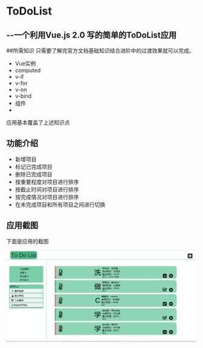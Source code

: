 # ToDoList
   --一个利用Vue.js 2.0 写的简单的ToDoList应用
---
##所需知识
只需要了解完官方文档基础知识结合进阶中的过渡效果就可以完成。

* Vue实例
* computed
* v-if
* v-for
* v-on
* v-bind
* 组件
* <transition>

应用基本覆盖了上述知识点
## 功能介绍
* 新增项目
* 标记已完成项目
* 删除已完成项目
* 按重要程度对项目进行排序
* 按截止时间对项目进行排序
* 按完成情况对项目进行排序
* 在未完成项目和所有项目之间进行切换


## 应用截图
下面是应用的截图

![截图](https://github.com/coddingme/picture/blob/master/todo3.PNG)
